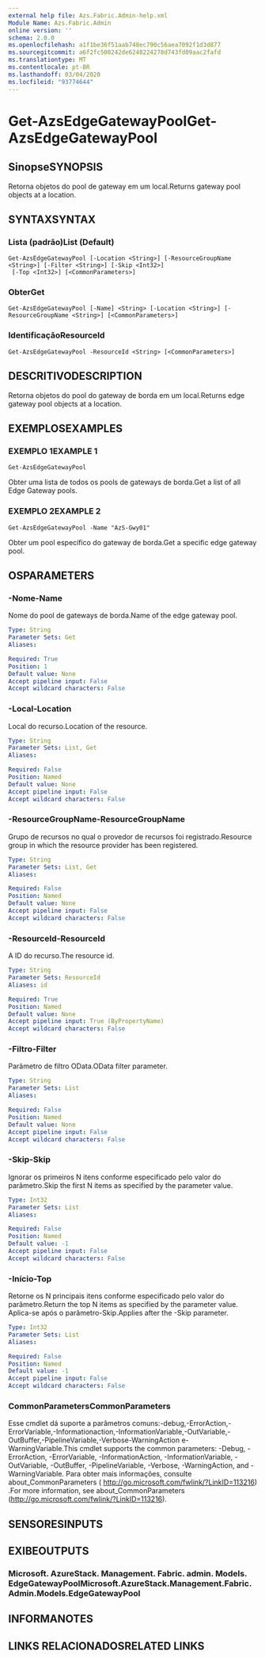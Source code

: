 ```yaml
---
external help file: Azs.Fabric.Admin-help.xml
Module Name: Azs.Fabric.Admin
online version: ''
schema: 2.0.0
ms.openlocfilehash: a1f1be36f51aab748ec790c56aea7092f1d3d877
ms.sourcegitcommit: a6f2fc500242de6248224278d743fd09aac2fafd
ms.translationtype: MT
ms.contentlocale: pt-BR
ms.lasthandoff: 03/04/2020
ms.locfileid: "93774644"
---
```

# <span data-ttu-id="c316c-101">Get-AzsEdgeGatewayPool</span><span class="sxs-lookup"><span data-stu-id="c316c-101">Get-AzsEdgeGatewayPool</span></span>

## <span data-ttu-id="c316c-102">Sinopse</span><span class="sxs-lookup"><span data-stu-id="c316c-102">SYNOPSIS</span></span>
<span data-ttu-id="c316c-103">Retorna objetos do pool de gateway em um local.</span><span class="sxs-lookup"><span data-stu-id="c316c-103">Returns gateway pool objects at a location.</span></span>

## <span data-ttu-id="c316c-104">SYNTAX</span><span class="sxs-lookup"><span data-stu-id="c316c-104">SYNTAX</span></span>

### <span data-ttu-id="c316c-105">Lista (padrão)</span><span class="sxs-lookup"><span data-stu-id="c316c-105">List (Default)</span></span>
```
Get-AzsEdgeGatewayPool [-Location <String>] [-ResourceGroupName <String>] [-Filter <String>] [-Skip <Int32>]
 [-Top <Int32>] [<CommonParameters>]
```

### <span data-ttu-id="c316c-106">Obter</span><span class="sxs-lookup"><span data-stu-id="c316c-106">Get</span></span>
```
Get-AzsEdgeGatewayPool [-Name] <String> [-Location <String>] [-ResourceGroupName <String>] [<CommonParameters>]
```

### <span data-ttu-id="c316c-107">Identificação</span><span class="sxs-lookup"><span data-stu-id="c316c-107">ResourceId</span></span>
```
Get-AzsEdgeGatewayPool -ResourceId <String> [<CommonParameters>]
```

## <span data-ttu-id="c316c-108">DESCRITIVO</span><span class="sxs-lookup"><span data-stu-id="c316c-108">DESCRIPTION</span></span>
<span data-ttu-id="c316c-109">Retorna objetos do pool do gateway de borda em um local.</span><span class="sxs-lookup"><span data-stu-id="c316c-109">Returns edge gateway pool objects at a location.</span></span>

## <span data-ttu-id="c316c-110">EXEMPLOS</span><span class="sxs-lookup"><span data-stu-id="c316c-110">EXAMPLES</span></span>

### <span data-ttu-id="c316c-111">EXEMPLO 1</span><span class="sxs-lookup"><span data-stu-id="c316c-111">EXAMPLE 1</span></span>
```
Get-AzsEdgeGatewayPool
```

<span data-ttu-id="c316c-112">Obter uma lista de todos os pools de gateways de borda.</span><span class="sxs-lookup"><span data-stu-id="c316c-112">Get a list of all Edge Gateway pools.</span></span>

### <span data-ttu-id="c316c-113">EXEMPLO 2</span><span class="sxs-lookup"><span data-stu-id="c316c-113">EXAMPLE 2</span></span>
```
Get-AzsEdgeGatewayPool -Name "AzS-Gwy01"
```

<span data-ttu-id="c316c-114">Obter um pool específico do gateway de borda.</span><span class="sxs-lookup"><span data-stu-id="c316c-114">Get a specific edge gateway pool.</span></span>

## <span data-ttu-id="c316c-115">OS</span><span class="sxs-lookup"><span data-stu-id="c316c-115">PARAMETERS</span></span>

### <span data-ttu-id="c316c-116">-Nome</span><span class="sxs-lookup"><span data-stu-id="c316c-116">-Name</span></span>
<span data-ttu-id="c316c-117">Nome do pool de gateways de borda.</span><span class="sxs-lookup"><span data-stu-id="c316c-117">Name of the edge gateway pool.</span></span>

```yaml
Type: String
Parameter Sets: Get
Aliases:

Required: True
Position: 1
Default value: None
Accept pipeline input: False
Accept wildcard characters: False
```

### <span data-ttu-id="c316c-118">-Local</span><span class="sxs-lookup"><span data-stu-id="c316c-118">-Location</span></span>
<span data-ttu-id="c316c-119">Local do recurso.</span><span class="sxs-lookup"><span data-stu-id="c316c-119">Location of the resource.</span></span>

```yaml
Type: String
Parameter Sets: List, Get
Aliases:

Required: False
Position: Named
Default value: None
Accept pipeline input: False
Accept wildcard characters: False
```

### <span data-ttu-id="c316c-120">-ResourceGroupName</span><span class="sxs-lookup"><span data-stu-id="c316c-120">-ResourceGroupName</span></span>
<span data-ttu-id="c316c-121">Grupo de recursos no qual o provedor de recursos foi registrado.</span><span class="sxs-lookup"><span data-stu-id="c316c-121">Resource group in which the resource provider has been registered.</span></span>

```yaml
Type: String
Parameter Sets: List, Get
Aliases:

Required: False
Position: Named
Default value: None
Accept pipeline input: False
Accept wildcard characters: False
```

### <span data-ttu-id="c316c-122">-ResourceId</span><span class="sxs-lookup"><span data-stu-id="c316c-122">-ResourceId</span></span>
<span data-ttu-id="c316c-123">A ID do recurso.</span><span class="sxs-lookup"><span data-stu-id="c316c-123">The resource id.</span></span>

```yaml
Type: String
Parameter Sets: ResourceId
Aliases: id

Required: True
Position: Named
Default value: None
Accept pipeline input: True (ByPropertyName)
Accept wildcard characters: False
```

### <span data-ttu-id="c316c-124">-Filtro</span><span class="sxs-lookup"><span data-stu-id="c316c-124">-Filter</span></span>
<span data-ttu-id="c316c-125">Parâmetro de filtro OData.</span><span class="sxs-lookup"><span data-stu-id="c316c-125">OData filter parameter.</span></span>

```yaml
Type: String
Parameter Sets: List
Aliases:

Required: False
Position: Named
Default value: None
Accept pipeline input: False
Accept wildcard characters: False
```

### <span data-ttu-id="c316c-126">-Skip</span><span class="sxs-lookup"><span data-stu-id="c316c-126">-Skip</span></span>
<span data-ttu-id="c316c-127">Ignorar os primeiros N itens conforme especificado pelo valor do parâmetro.</span><span class="sxs-lookup"><span data-stu-id="c316c-127">Skip the first N items as specified by the parameter value.</span></span>

```yaml
Type: Int32
Parameter Sets: List
Aliases:

Required: False
Position: Named
Default value: -1
Accept pipeline input: False
Accept wildcard characters: False
```

### <span data-ttu-id="c316c-128">-Início</span><span class="sxs-lookup"><span data-stu-id="c316c-128">-Top</span></span>
<span data-ttu-id="c316c-129">Retorne os N principais itens conforme especificado pelo valor do parâmetro.</span><span class="sxs-lookup"><span data-stu-id="c316c-129">Return the top N items as specified by the parameter value.</span></span>
<span data-ttu-id="c316c-130">Aplica-se após o parâmetro-Skip.</span><span class="sxs-lookup"><span data-stu-id="c316c-130">Applies after the -Skip parameter.</span></span>

```yaml
Type: Int32
Parameter Sets: List
Aliases:

Required: False
Position: Named
Default value: -1
Accept pipeline input: False
Accept wildcard characters: False
```

### <span data-ttu-id="c316c-131">CommonParameters</span><span class="sxs-lookup"><span data-stu-id="c316c-131">CommonParameters</span></span>
<span data-ttu-id="c316c-132">Esse cmdlet dá suporte a parâmetros comuns:-debug,-ErrorAction,-ErrorVariable,-Informationaction,-InformationVariable,-OutVariable,-OutBuffer,-PipelineVariable,-Verbose-WarningAction e-WarningVariable.</span><span class="sxs-lookup"><span data-stu-id="c316c-132">This cmdlet supports the common parameters: -Debug, -ErrorAction, -ErrorVariable, -InformationAction, -InformationVariable, -OutVariable, -OutBuffer, -PipelineVariable, -Verbose, -WarningAction, and -WarningVariable.</span></span> <span data-ttu-id="c316c-133">Para obter mais informações, consulte about_CommonParameters ( http://go.microsoft.com/fwlink/?LinkID=113216) .</span><span class="sxs-lookup"><span data-stu-id="c316c-133">For more information, see about_CommonParameters (http://go.microsoft.com/fwlink/?LinkID=113216).</span></span>

## <span data-ttu-id="c316c-134">SENSORES</span><span class="sxs-lookup"><span data-stu-id="c316c-134">INPUTS</span></span>

## <span data-ttu-id="c316c-135">EXIBE</span><span class="sxs-lookup"><span data-stu-id="c316c-135">OUTPUTS</span></span>

### <span data-ttu-id="c316c-136">Microsoft. AzureStack. Management. Fabric. admin. Models. EdgeGatewayPool</span><span class="sxs-lookup"><span data-stu-id="c316c-136">Microsoft.AzureStack.Management.Fabric.Admin.Models.EdgeGatewayPool</span></span>

## <span data-ttu-id="c316c-137">INFORMA</span><span class="sxs-lookup"><span data-stu-id="c316c-137">NOTES</span></span>

## <span data-ttu-id="c316c-138">LINKS RELACIONADOS</span><span class="sxs-lookup"><span data-stu-id="c316c-138">RELATED LINKS</span></span>

